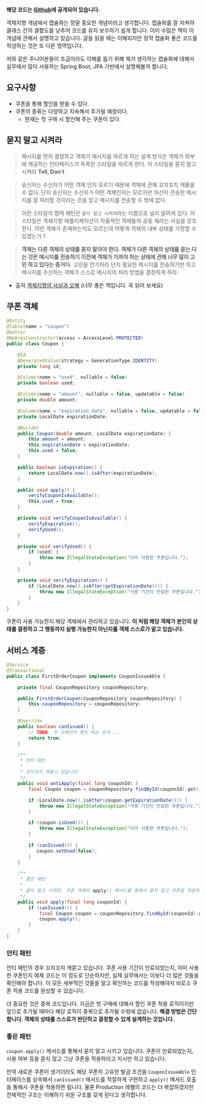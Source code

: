 **해당 코드는 [Github](https://github.com/cheese10yun/blog-sample/tree/master/encapsulation#%EB%82%B4%EA%B0%80-%EC%83%9D%EA%B0%81%ED%95%98%EB%8A%94-%EC%BA%A1%EC%8A%90%ED%99%94%EB%9E%80-2)에 공개되어 있습니다.**

객체지향 개념에서 캡슐화는 정말 중요한 개념이라고 생각합니다. 캡슐화를 잘 지켜야 클래스 간의 결합도를 낮추어 코드를 유지 보수하기 쉽게 합니다. 이미 수많은 책이 이 개념에 관해서 설명하고 있습니다. 글을 읽을 때는 이해되지만 정작 캡슐화 좋은 코드를 작성하는 것은 또 다른 영역입니다.

저와 같은 주니어분들이 조금이라도 이해를 돕기 위해 제가 생각하는 캡슐화에 대해서 실무에서 많이 사용하는 Spring Boot, JPA 기반에서 설명해볼까 합니다.


## 요구사항 
* 쿠폰을 통해 할인을 받을 수 있다.
* 쿠폰의 종류는 다양하고 지속해서 추가될 예정이다.
  * 현재는 첫 구매 시 할인해 주는 쿠폰이 있다.



## 묻지 말고 시켜라
> 메시지를 먼저 결졍하고 객체가 메시지를 따르게 하는 설계 방식은 객체가 외부에 제공하는 인터페이스가 독특한 스타일을 따르게 한다. 이 스타일을 묻지 말고 시켜라 **Tell, Don't**

> 송신자는 수신자가 어떤 객체 인지 모르기 때문에 객체에 관해 꼬치꼬치 캐물을 수 없다. 단지 송신자는 수신자가 어떤 객체인지는 모르지만 자신이 전송한 메시지를 잘 처리할 것이라는 것을 믿고 메시지를 전송할 수 밖에 없다.

> 이런 스타일의 협력 패턴은 `묻지 말고 시켜라`라는 이름으로 널리 알려져 있다. 이 스타일은 객체지향 애플리케이션이 자율적인 객체들의 공동 체라는 사실을 강조한다. 어떤 객체가 존재하는지도 모르는데 어떻게 객체의 내부 상태를 가정할 수 있겠는가 ?

> **객체는 다른 객체의 상태를 묻지 말아야 한다. 객체가 다른 객체의 상태를 묻는 다는 것은 메시지를 전송하기 이전에 객체가 가져야 하는 상태에 관해 너무 많이 고민 하고 있다는 증거다.** 고민을 연기하라 단지 필요한 메시지를 전송하기만 하고 메시지를 수신하는 객체가 스스로 메시지의 처리 방법을 결정하게 하라.

* 출저 [객체지향의 사실과 오해](http://www.yes24.co.kr/24/goods/18249021) (너무 좋은 책입니다. 꼭 읽어 보세요)


## 쿠폰 객체
```java
@Entity
@Table(name = "coupon")
@Getter
@NoArgsConstructor(access = AccessLevel.PROTECTED)
public class Coupon {

    @Id
    @GeneratedValue(strategy = GenerationType.IDENTITY)
    private long id;

    @Column(name = "used", nullable = false)
    private boolean used;

    @Column(name = "amount", nullable = false, updatable = false)
    private double amount;

    @Column(name = "expiration_date", nullable = false, updatable = false)
    private LocalDate expirationDate;

    @Builder
    public Coupon(double amount, LocalDate expirationDate) {
        this.amount = amount;
        this.expirationDate = expirationDate;
        this.used = false;
    }

    public boolean isExpiration() {
        return LocalDate.now().isAfter(expirationDate);
    }

    public void apply() {
        verifyCouponIsAvailable();
        this.used = true;
    }

    private void verifyCouponIsAvailable() {
        verifyExpiration();
        verifyUsed();
    }

    private void verifyUsed() {
        if (used) {
            throw new IllegalStateException("이미 사용한 쿠폰입니다.");
        }
    }

    private void verifyExpiration() {
        if (LocalDate.now().isAfter(getExpirationDate())) {
            throw new IllegalStateException("사용 기간이 만료된 쿠폰입니다.");
        }
    }
}
```
쿠폰이 사용 가능한지 해당 객체에서 관리하고 있습니다. **이 처럼 해당 객체가 본인의 상태를 결정하고 그 행동까지 실행 가능한지 아닌지를 객체 스스로가 알고 있습니다.**

## 서비스 계층

```java
@Service
@Transactional
public class FirstOrderCoupon implements CouponIssueAble {

    private final CouponRepository couponRepository;

    public FirstOrderCoupon(CouponRepository couponRepository) {
        this.couponRepository = couponRepository;
    }

    @Override
    public boolean canIssued() {
        // TODO: 첫 구매인지 확인 하는 로직 ...
        return true;
    }

    /**
     * 안티 패턴
     *
     * 꼬치꼬치 캐묻고 있습니다.
     */
    public void antiApply(final long couponId) {
        final Coupon coupon = couponRepository.findById(couponId).get();

        if (LocalDate.now().isAfter(coupon.getExpirationDate())) {
            throw new IllegalStateException("사용 기간이 만료된 쿠폰입니다.");
        }

        if (coupon.isUsed()) {
            throw new IllegalStateException("이미 사용한 쿠폰입니다.");
        }

        if (canIssued()) {
           coupon.setUsed(false);
        }
    }

    /**
     * 좋은 패턴
     *
     * 묻지 말고 시켜라. 쿠폰 객체의 apply() 메서드를 통해서 묻지 말고 쿠폰을 적용하고 있습니다.
     */
    public void apply(final long couponId) {
        if (canIssued()) {
            final Coupon coupon = couponRepository.findById(couponId).get();
            coupon.apply();
        }
    }    
}
```

### 안티 패턴
안티 패턴의 경우 꼬치꼬치 캐묻고 있습니다. 쿠폰 사용 기간이 만료되었는지, 이미 사용한 쿠폰인지 예제 코드는 이 정도로 단순하지만, 실제 실무에서는 이보다 더 많은 것들을 확인해야 합니다. 이 모든 세부적인 것들을 알고 확인하는 코드를 작성해야지 비로소 쿠폰 적용 코드를 완성할 수 있습니다.

더 중요한 것은 중복 코드입니다. 지금은 첫 구매에 대해서 할인 쿠폰 적용 로직이지만 앞으로 추가될 때마다 해당 로직이 중복으로 추가될 수밖에 없습니다. **해결 방법은 간단합니다. 객체의 상태를 스스로가 판단하고 결정할 수 있게 설계하는 것입니다.** 

### 좋은 패턴
`coupon.apply()` 메서드를 통해서 묻지 말고 시키고 있습니다. 쿠폰이 만료되었는지, 사용 여부 등을 묻지 않고 그냥 쿠폰을 적용하라고 지시만 하고 있습니다.

만약 새로운 쿠폰이 생기더라도 해당 쿠폰의 고유한 발급 조건을 `CouponIssueAble` 인터페이스를 상속해서 `canIssued()` 메서드를 적절하게 구현하고 `apply()` 메서드 호출을 통해서 쿠폰을 적용하면 됩니다. 물론 Production 레벨의 코드는 더 복잡하겠지만 전체적인 구조는 이해하기 쉬운 구조를 갖게 된다고 생각합니다.